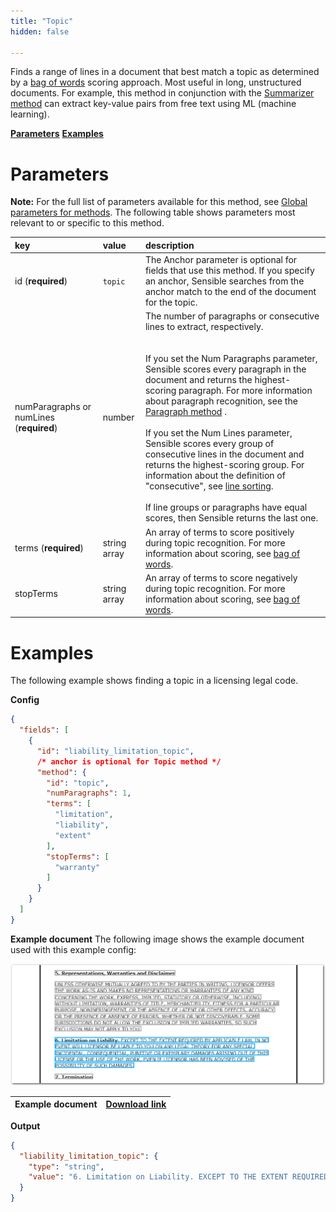 ```yaml
---
title: "Topic"
hidden: false

---
```


Finds a range of lines in a document that best match a topic as determined by a [bag of words](doc:bag-of-words) scoring approach. Most useful in long, unstructured documents. For example, this method in conjunction with the [Summarizer method](doc:summarizer) can extract key-value pairs from free text using ML (machine learning).

[**Parameters**](doc:topic#parameters)
[**Examples**](doc:topic#examples)

Parameters
=====

**Note:** For the full list of parameters available for this method, see [Global parameters for methods](doc:method#global-parameters-for-methods). The following table shows parameters most relevant to or specific to this method.

| key                                       | value        | description                                                  |
| :---------------------------------------- | :----------- | :----------------------------------------------------------- |
| id (**required**)                         | `topic`      | The Anchor parameter is optional for fields that use this method. If you specify an anchor, Sensible searches from the anchor match to the end of the document for the topic. |
| numParagraphs  or numLines (**required**) | number       | The number of  paragraphs or consecutive lines to extract, respectively. <br/><br/><br/> If you set the Num Paragraphs parameter, Sensible scores every paragraph in the document and returns the highest-scoring paragraph.  For more information about paragraph recognition, see the [Paragraph method](doc:paragraph) .<br/><br/>If you set the Num Lines parameter, Sensible scores every group of consecutive lines in the document and returns the highest-scoring group. For information about the definition of "consecutive", see [line sorting](doc:lines#line-sorting).<br/><br/>If line groups or paragraphs have equal scores, then Sensible returns the last one.<br/> |
| terms (**required**)                      | string array | An array of terms to score positively during topic recognition. For more information about scoring, see [bag of words](doc:bag-of-words). |
| stopTerms                                 | string array | An array of terms to score negatively during topic recognition. For more information about scoring, see [bag of words](doc:bag-of-words). |

Examples
====



The following example shows finding a  topic in a licensing legal code.

**Config**

```json
{
  "fields": [
    {
      "id": "liability_limitation_topic",
      /* anchor is optional for Topic method */
      "method": {
        "id": "topic",
        "numParagraphs": 1,
        "terms": [
          "limitation",
          "liability",
          "extent"
        ],
        "stopTerms": [
          "warranty"
        ]
      }
    }
  ]
}
```

**Example document**
The following image shows the example document used with this example config:

![Click to enlarge](https://raw.githubusercontent.com/sensible-hq/sensible-docs/main/readme-sync/assets/v0/images/final/topic.png)

| Example document | [Download link](https://creativecommons.org/licenses/by-nc-sa/2.5/legalcode) |
| ----------- | ------------------------------------------------------------ |


**Output**

```json
{
  "liability_limitation_topic": {
    "type": "string",
    "value": "6. Limitation on Liability. EXCEPT TO THE EXTENT REQUIRED BY APPLICABLE LAW, IN NO EVENT WILL LICENSOR BE LIABLE TO YOU ON ANY LEGAL THEORY FOR ANY SPECIAL, INCIDENTAL, CONSEQUENTIAL, PUNITIVE OR EXEMPLARY DAMAGES ARISING OUT OF THIS LICENSE OR THE USE OF THE WORK, EVEN IF LICENSOR HAS BEEN ADVISED OF THE POSSIBILITY OF SUCH DAMAGES."
  }
}
```
